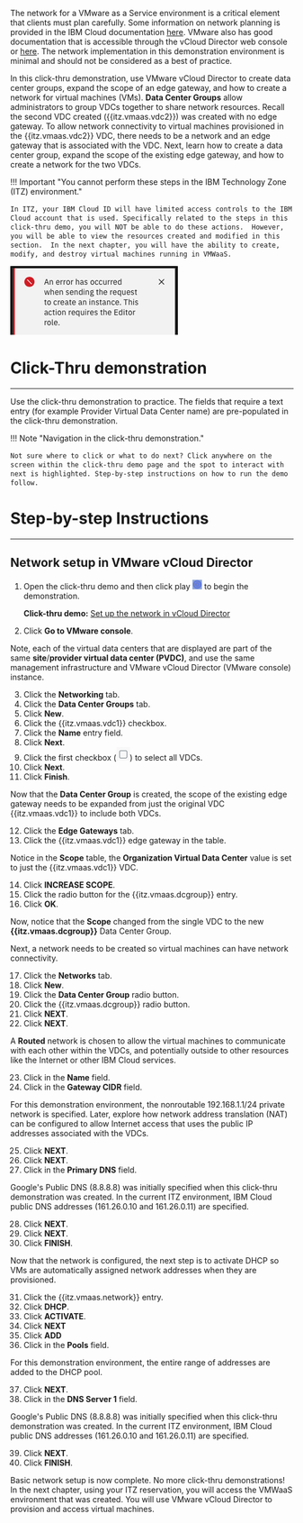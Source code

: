 The network for a VMware as a Service environment is a critical element that clients must plan carefully. Some information on network planning is provided in the IBM Cloud documentation <a href="https://cloud.ibm.com/docs/vmwaresolutions?topic=vmwaresolutions-vdc-adding" target="_blank">here</a>. VMware also has good documentation that is accessible through the vCloud Director web console or <a href="https://docs.vmware.com/en/VMware-Cloud-Director/10.4/VMware-Cloud-Director-Tenant-Portal-Guide/GUID-0544FE2A-B036-43E0-B549-40BACDF261B6.html" target="_blank">here</a>. The network implementation in this demonstration environment is minimal and should not be considered as a best of practice.

In this click-thru demonstration, use VMware vCloud Director to create data center groups, expand the scope of an edge gateway, and how to create a network for virtual machines (VMs). **Data Center Groups** allow administrators to group VDCs together to share network resources. Recall the second VDC created ({{itz.vmaas.vdc2}}) was created with no edge gateway. To allow network connectivity to virtual machines provisioned in the {{itz.vmaas.vdc2}} VDC, there needs to be a network and an edge gateway that is associated with the VDC. Next, learn how to create a data center group, expand the scope of the existing edge gateway, and how to create a network for the two VDCs.

!!! Important "You cannot perform these steps in the IBM Technology Zone (ITZ) environment."

    In ITZ, your IBM Cloud ID will have limited access controls to the IBM Cloud account that is used. Specifically related to the steps in this click-thru demo, you will NOT be able to do these actions.  However, you will be able to view the resources created and modified in this section.  In the next chapter, you will have the ability to create, modify, and destroy virtual machines running in VMWaaS. 

![](_attachments/CreateFailure.png)

#
# Click-Thru demonstration
-----------------------------

 Use the click-thru demonstration to practice. The fields that require a text entry (for example Provider Virtual Data Center name) are pre-populated in the click-thru demonstration. 

!!! Note "Navigation in the click-thru demonstration."
    
    Not sure where to click or what to do next? Click anywhere on the screen within the click-thru demo page and the spot to interact with next is highlighted. Step-by-step instructions on how to run the demo follow.

#
# Step-by-step Instructions
----------------------

##
## Network setup in VMware vCloud Director

1. Open the click-thru demo and then click play ![](_attachments/ClickThruPlayButton.png) to begin the demonstration.

     **Click-thru demo:** <a href="https://ibm.github.io/SalesEnablement-test-repo/includes/VMaaS-setupNetwork/index.html" target ="_blank">Set up the network in vCloud Director</a>

2. Click **Go to VMware console**.

Note, each of the virtual data centers that are displayed are part of the same **site**/**provider virtual data center (PVDC)**, and use the same management infrastructure and VMware vCloud Director (VMware console) instance.

3. Click the **Networking** tab.
4. Click the **Data Center Groups** tab.
5. Click **New**.
6. Click the {{itz.vmaas.vdc1}} checkbox.
7. Click the **Name** entry field.
8. Click **Next**.
9. Click the first checkbox (![](_attachments/checkBox.png)) to select all VDCs.
10. Click **Next**.
11. Click **Finish**.

Now that the **Data Center Group** is created, the scope of the existing edge gateway needs to be expanded from just the original VDC {{itz.vmaas.vdc1}} to include both VDCs.

12. Click the **Edge Gateways** tab.
13. Click the {{itz.vmaas.vdc1}} edge gateway in the table.

Notice in the **Scope** table, the **Organization Virtual Data Center** value is set to just the {{itz.vmaas.vdc1}} VDC.

14. Click **INCREASE SCOPE**.
15. Click the radio button for the {{itz.vmaas.dcgroup}} entry.
16. Click **OK**.

Now, notice that the **Scope** changed from the single VDC to the new **{{itz.vmaas.dcgroup}}** Data Center Group.

Next, a network needs to be created so virtual machines can have network connectivity.

17. Click the **Networks** tab.
18. Click **New**.
19. Click the **Data Center Group** radio button.
20. Click the {{itz.vmaas.dcgroup}} radio button.
21. Click **NEXT**.
22. Click **NEXT**.

A **Routed** network is chosen to allow the virtual machines to communicate with each other within the VDCs, and potentially outside to other resources like the Internet or other IBM Cloud services.

23. Click in the **Name** field.
24. Click in the **Gateway CIDR** field.

For this demonstration environment, the nonroutable 192.168.1.1/24 private network is specified. Later, explore how network address translation (NAT) can be configured to allow Internet access that uses the public IP addresses associated with the VDCs.

25. Click **NEXT**.
26. Click **NEXT**.
27. Click in the **Primary DNS** field.

Google's Public DNS (8.8.8.8) was initially specified when this click-thru demonstration was created. In the current ITZ environment, IBM Cloud public DNS addresses (161.26.0.10 and 161.26.0.11) are specified.

28. Click **NEXT**.
29. Click **NEXT**.
30. Click **FINISH**.

Now that the network is configured, the next step is to activate DHCP so VMs are automatically assigned network addresses when they are provisioned.

31. Click the {{itz.vmaas.network}} entry.
32. Click **DHCP**.
33. Click **ACTIVATE**.
34. Click **NEXT**
35. Click **ADD**
36. Click in the **Pools** field.

For this demonstration environment, the entire range of addresses are added to the DHCP pool.

37. Click **NEXT**.
38. Click in the **DNS Server 1** field.

Google's Public DNS (8.8.8.8) was initially specified when this click-thru demonstration was created. In the current ITZ environment, IBM Cloud public DNS addresses (161.26.0.10 and 161.26.0.11) are specified.

39. Click **NEXT**.
40. Click **FINISH**.

Basic network setup is now complete. No more click-thru demonstrations! In the next chapter, using your ITZ reservation, you will access the VMWaaS environment that was created. You will use VMware vCloud Director to provision and access virtual machines.